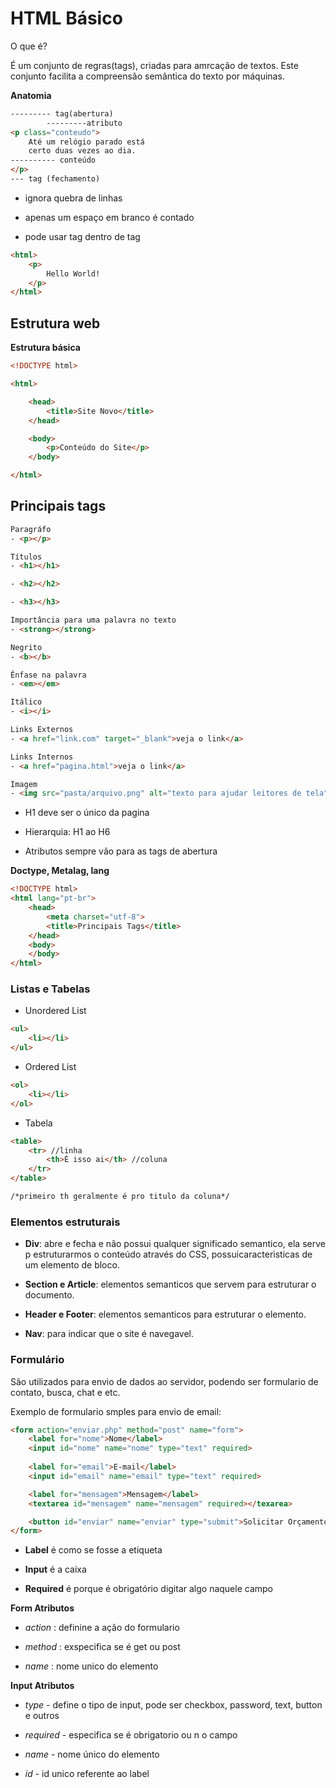 # HTML Básico

O que é?

É um conjunto de regras(tags), criadas para amrcação de textos. Este conjunto facilita a compreensão semântica do texto por máquinas.

**Anatomia**

```html
--------- tag(abertura)
		---------atributo
<p class="conteudo">
	Até um relógio parado está
	certo duas vezes ao dia.
---------- conteúdo
</p>
--- tag (fechamento)
```

- ignora quebra de linhas

- apenas um espaço em branco é contado

- pode usar tag dentro de tag

```html
<html>
	<p>
		Hello World!
	</p>
</html>
```

## Estrutura web

**Estrutura básica**

```html
<!DOCTYPE html>

<html>

	<head>
		<title>Site Novo</title>
	</head>

	<body>
		<p>Conteúdo do Site</p>
	</body>

</html>
```

## Principais tags
```html
Paragráfo
- <p></p>

Títulos
- <h1></h1>

- <h2></h2>

- <h3></h3>

Importância para uma palavra no texto
- <strong></strong>

Negrito
- <b></b>

Ênfase na palavra
- <em></em>

Itálico
- <i></i>

Links Externos
- <a href="link.com" target="_blank">veja o link</a>

Links Internos
- <a href="pagina.html">veja o link</a>

Imagem
- <img src="pasta/arquivo.png" alt="texto para ajudar leitores de tela">
```

- H1 deve ser o único da pagina

- Hierarquia: H1 ao H6

- Atributos sempre vão para as tags de abertura 

**Doctype, Metalag, lang**

```html
<!DOCTYPE html>
<html lang="pt-br">
	<head>
		<meta charset="utf-8">
		<title>Principais Tags</title>
	</head>
	<body>
	</body>
</html>
```

### Listas e Tabelas

- Unordered List

```html
<ul>
	<li></li>
</ul>
```

- Ordered List

```html
<ol>
	<li></li>
</ol>
```

- Tabela

```html
<table>
	<tr> //linha
		<th>É isso ai</th> //coluna
	</tr>
</table>

/*primeiro th geralmente é pro titulo da coluna*/
```

### Elementos estruturais

- **Div**: abre e fecha e não possui qualquer significado semantico, ela serve p estruturarmos o conteúdo através do CSS, possuicaracteristicas de um elemento de bloco.

- **Section e Article**: elementos semanticos que servem para estruturar o documento.

- **Header e Footer**: elementos semanticos para estruturar o elemento.

- **Nav**: para indicar que o site é navegavel.

### Formulário

São utilizados para envio de dados ao servidor, podendo ser formulario de contato, busca, chat e etc.

*<form></form>* 

Exemplo de formulario smples para envio de email:

```html
<form action="enviar.php" method="post" name="form">
	<label for="nome">Nome</label>
	<input id="nome" name="nome" type="text" required>
	
	<label for="email">E-mail</label>
	<input id="email" name="email" type="text" required>

	<label for="mensagem">Mensagem</label>
	<textarea id="mensagem" name="mensagem" required></texarea>

	<button id="enviar" name="enviar" type="submit">Solicitar Orçamento</button>
</form>
```

- **Label** é como se fosse a etiqueta

- **Input** é a caixa

- **Required** é porque é obrigatório digitar algo naquele campo

**Form Atributos**

- *action* : definine a ação do formulario

- *method* : exspecifica se é get ou post

- *name* : nome unico do elemento

**Input Atributos**

- *type* - define o tipo de input, pode ser checkbox, password, text, button e outros

- *required* - especifica se é obrigatorio ou n o campo

- *name* - nome único do elemento

- *id* - id unico referente ao label